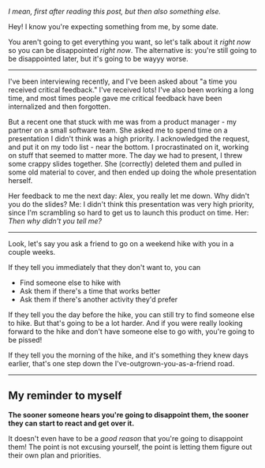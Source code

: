 _I mean, first after reading this post, but then also something else._

Hey! I know you're expecting something from me, by some date.

You aren't going to get everything you want, so let's talk about it _right now_ so you can be disappointed _right now_. The alternative is: you're still going to be disappointed later, but it's going to be wayyy worse.

----

I've been interviewing recently, and I've been asked about "a time you received critical feedback." I've received lots! I've also been working a long time, and most times people gave me critical feedback have been internalized and then forgotten.

But a recent one that stuck with me was from a product manager - my partner on a small software team. She asked me to spend time on a presentation I didn't think was a high priority. I acknowledged the request, and put it on my todo list - near the bottom. I procrastinated on it, working on stuff that seemed to matter more. The day we had to present, I threw some crappy slides together. She (correctly) deleted them and pulled in some old material to cover, and then ended up doing the whole presentation herself.

Her feedback to me the next day: Alex, you really let me down. Why didn't you do the slides?
Me: I didn't think this presentation was very high priority, since I'm scrambling so hard to get us to launch this product on time.
Her: _Then why didn't you tell me?_

----

Look, let's say you ask a friend to go on a weekend hike with you in a couple weeks.

If they tell you immediately that they don't want to, you can

* Find someone else to hike with
* Ask them if there's a time that works better
* Ask them if there's another activity they'd prefer

If they tell you the day before the hike, you can still try to find someone else to hike. But that's going to be a lot harder. And if you were really looking forward to the hike and don't have someone else to go with, you're going to be pissed!

If they tell you the morning of the hike, and it's something they knew days earlier, that's one step down the I've-outgrown-you-as-a-friend road.

----

## My reminder to myself

**The sooner someone hears you're going to disappoint them, the sooner they can start to react and get over it.**

It doesn't even have to be a _good reason_ that you're going to disappoint them! The point is not excusing yourself, the point is letting them figure out their own plan and priorities.
